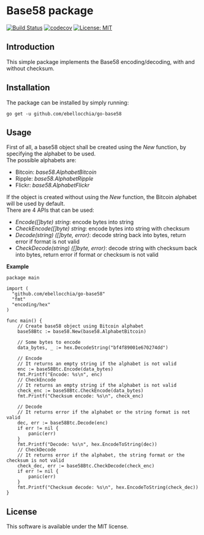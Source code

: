 # Base58 package
[![Build Status](https://travis-ci.com/ebellocchia/go-base58.svg?branch=master)](https://travis-ci.com/ebellocchia/go-base58)
[![codecov](https://codecov.io/gh/ebellocchia/go-base58/branch/master/graph/badge.svg)](https://codecov.io/gh/ebellocchia/go-base58)
[![License: MIT](https://img.shields.io/badge/License-MIT-yellow.svg)](https://raw.githubusercontent.com/ebellocchia/go-base58/master/LICENSE)

## Introduction

This simple package implements the Base58 encoding/decoding, with and without checksum.

## Installation

The package can be installed by simply running:

    go get -u github.com/ebellocchia/go-base58

## Usage

First of all, a base58 object shall be created using the *New* function, by specifying the alphabet to be used.\
The possible alphabets are:
- Bitcoin: *base58.AlphabetBitcoin*
- Ripple: *base58.AlphabetRipple*
- Flickr: *base58.AlphabetFlickr*

If the object is created without using the *New* function, the Bitcoin alphabet will be used by default.\
There are 4 APIs that can be used:
- *Encode([]byte) string*: encode bytes into string
- *CheckEncode([]byte) string*: encode bytes into string with checksum
- *Decode(string) ([]byte, error)*: decode string back into bytes, return error if format is not valid
- *CheckDecode(string) ([]byte, error)*: decode string with checksum back into bytes, return error if format or checksum is not valid

**Example**

    package main

    import (
      "github.com/ebellocchia/go-base58"
      "fmt"
      "encoding/hex"
    )

    func main() {
        // Create base58 object using Bitcoin alphabet
        base58Btc := base58.New(base58.AlphabetBitcoin)

        // Some bytes to encode
        data_bytes, _ := hex.DecodeString("bf4f89001e670274dd")

        // Encode
        // It returns an empty string if the alphabet is not valid
        enc := base58Btc.Encode(data_bytes)
        fmt.Printf("Encode: %s\n", enc)
        // CheckEncode
        // It returns an empty string if the alphabet is not valid
        check_enc := base58Btc.CheckEncode(data_bytes)
        fmt.Printf("Checksum encode: %s\n", check_enc)

        // Decode
        // It returns error if the alphabet or the string format is not valid
        dec, err := base58Btc.Decode(enc)
        if err != nil {
            panic(err)
        }
        fmt.Printf("Decode: %s\n", hex.EncodeToString(dec))
        // CheckDecode
        // It returns error if the alphabet, the string format or the checksum is not valid
        check_dec, err := base58Btc.CheckDecode(check_enc)
        if err != nil {
            panic(err)
        }
        fmt.Printf("Checksum decode: %s\n", hex.EncodeToString(check_dec))
    }


## License

This software is available under the MIT license.
